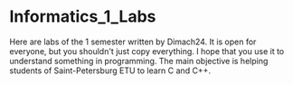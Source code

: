 # Informatics_1_Labs
Here are labs of the 1 semester written by Dimach24.
It is open for everyone, but you shouldn't just copy everything. I hope that you use it to understand something in programming.
The main objective is helping students of Saint-Petersburg ETU to learn C and C++.
